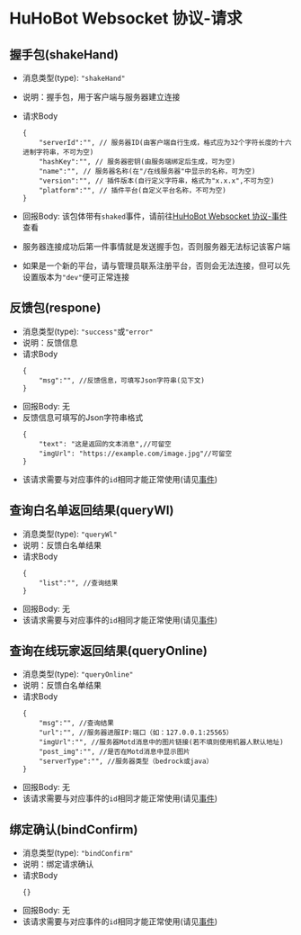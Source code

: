 # HuHoBot Websocket 协议-请求

## 握手包(shakeHand)
- 消息类型(type): `"shakeHand"`
- 说明：握手包，用于客户端与服务器建立连接
- 请求Body
    ```json5
    {
        "serverId":"", // 服务器ID(由客户端自行生成，格式应为32个字符长度的十六进制字符串，不可为空)
        "hashKey":"", // 服务器密钥(由服务端绑定后生成，可为空)
        "name":"", // 服务器名称(在"/在线服务器"中显示的名称，可为空)
        "version":"", // 插件版本(自行定义字符串，格式为"x.x.x",不可为空)
        "platform":"", // 插件平台(自定义平台名称，不可为空)
    }
    ```
- 回报Body: 该包体带有`shaked`事件，请前往[HuHoBot Websocket 协议-事件](events.md#shaked)查看

- 服务器连接成功后第一件事情就是发送握手包，否则服务器无法标记该客户端
- 如果是一个新的平台，请与管理员联系注册平台，否则会无法连接，但可以先设置版本为`"dev"`便可正常连接

## 反馈包(respone)
- 消息类型(type): `"success"`或`"error"`
- 说明：反馈信息
- 请求Body
    ```json5
    {
        "msg":"", //反馈信息，可填写Json字符串(见下文)
    }
    ```
- 回报Body: 无
- 反馈信息可填写的Json字符串格式
    ```json5
    {
        "text": "这是返回的文本消息",//可留空
        "imgUrl": "https://example.com/image.jpg"//可留空
    }
    ```
- 该请求需要与对应事件的`id`相同才能正常使用(请见[事件](events.md))

## 查询白名单返回结果(queryWl)
- 消息类型(type): `"queryWl"`
- 说明：反馈白名单结果
- 请求Body
    ```json5
    {
        "list":"", //查询结果
    }
    ```
- 回报Body: 无
- 该请求需要与对应事件的`id`相同才能正常使用(请见[事件](events.md))

## 查询在线玩家返回结果(queryOnline)
- 消息类型(type): `"queryOnline"`
- 说明：反馈白名单结果
- 请求Body
    ```json5
    {
        "msg":"", //查询结果
        "url":"", //服务器进服IP:端口（如：127.0.0.1:25565）
        "imgUrl":"", //服务器Motd消息中的图片链接(若不填则使用机器人默认地址)
        "post_img":"", //是否在Motd消息中显示图片
        "serverType":"", //服务器类型（bedrock或java）
    }
    ```
- 回报Body: 无
- 该请求需要与对应事件的`id`相同才能正常使用(请见[事件](events.md))

## 绑定确认(bindConfirm)
- 消息类型(type): `"bindConfirm"`
- 说明：绑定请求确认
- 请求Body
    ```json5
    {}
    ```
- 回报Body: 无
- 该请求需要与对应事件的`id`相同才能正常使用(请见[事件](events.md))
